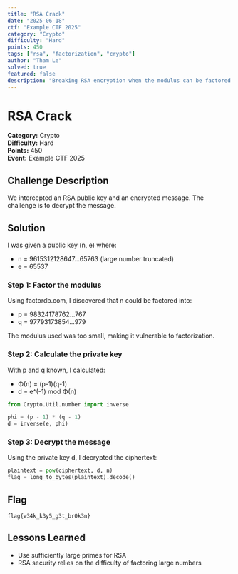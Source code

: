 ```yaml
---
title: "RSA Crack"
date: "2025-06-18"
ctf: "Example CTF 2025"
category: "Crypto"
difficulty: "Hard"
points: 450
tags: ["rsa", "factorization", "crypto"]
author: "Tham Le"
solved: true
featured: false
description: "Breaking RSA encryption when the modulus can be factored."
---
```


# RSA Crack

**Category:** Crypto  
**Difficulty:** Hard  
**Points:** 450  
**Event:** Example CTF 2025

## Challenge Description

We intercepted an RSA public key and an encrypted message. The challenge is to decrypt the message.

## Solution

I was given a public key (n, e) where:

- n = 9615312128647...65763 (large number truncated)
- e = 65537

### Step 1: Factor the modulus

Using factordb.com, I discovered that n could be factored into:

- p = 98324178762...767
- q = 97793173854...979

The modulus used was too small, making it vulnerable to factorization.

### Step 2: Calculate the private key

With p and q known, I calculated:

- Φ(n) = (p-1)(q-1)
- d = e^(-1) mod Φ(n)

```python
from Crypto.Util.number import inverse

phi = (p - 1) * (q - 1)
d = inverse(e, phi)
```

### Step 3: Decrypt the message

Using the private key d, I decrypted the ciphertext:

```python
plaintext = pow(ciphertext, d, n)
flag = long_to_bytes(plaintext).decode()
```

## Flag

`flag{w34k_k3y5_g3t_br0k3n}`

## Lessons Learned

- Use sufficiently large primes for RSA
- RSA security relies on the difficulty of factoring large numbers
